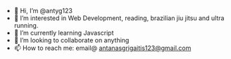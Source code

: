 - 👋 Hi, I’m @antyg123
- 👀 I’m interested in Web Development, reading, brazilian jiu jitsu and ultra running.
- 🌱 I’m currently learning Javascript
- 💞️ I’m looking to collaborate on anything
- 📫 How to reach me: email@ antanasgrigaitis123@gmail.com
